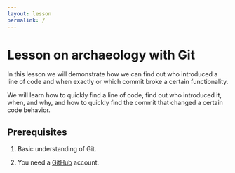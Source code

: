 ```yaml
---
layout: lesson
permalink: /
---
```


# Lesson on archaeology with Git

In this lesson we will demonstrate how we can find out who introduced a line of
code and when exactly or which commit broke a certain functionality.

We will learn how to quickly find a line of code, find out who introduced it,
when, and why, and how to quickly find the commit that changed a certain code
behavior.


## Prerequisites

1. Basic understanding of Git.

2. You need a [GitHub](https://github.com) account.

